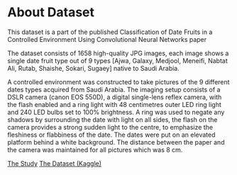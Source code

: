 # About Dataset
This dataset is a part of the published Classification of Date Fruits in a Controlled Environment Using Convolutional Neural Networks paper

The dataset consists of 1658 high-quality JPG images, each image shows a single date fruit type out of 9 types [Ajwa, Galaxy, Medjool, Meneifi, Nabtat Ali, Rutab, Shaishe, Sokari, Sugaey] native to Saudi Arabia.

A controlled environment was constructed to take pictures of the 9 different dates types acquired from Saudi Arabia. The imaging setup consists of a DSLR camera (canon EOS 550D), a digital single-lens reflex camera, with the flash enabled and a ring light with 48 centimetres outer LED ring light and 240 LED bulbs set to 100% brightness. A ring was used to negate any shadows by surrounding the date with light on all sides, the flash on the camera provides a strong sudden light to the centre, to emphasize the fleshiness or flabbiness of the date. The dates were put on an elevated platform behind a white background. The distance between the paper and the camera was maintained for all pictures which was 8 cm.

[The Study](https://link.springer.com/chapter/10.1007/978-3-030-69717-4_16)
[The Dataset (Kaggle)](https://www.kaggle.com/datasets/wadhasnalhamdan/date-fruit-image-dataset-in-controlled-environment)
